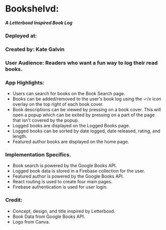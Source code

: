 # Bookshelvd: 

**_A Letterboxd Inspired Book Log_**

### Deployed at:

### Created by: Kate Galvin

### User Audience: Readers who want a fun way to log their read books.

### App Highlights:

- Users can search for books on the Book Search page.
- Books can be added/removed to the user's book log using the ✓/x icon overlay on the top right of each book cover.
- Book descriptions can be viewed by pressing on a book cover. This will open a popup which can be exited by pressing on a part of the page that isn't covered by the popup.
- Logged books are displayed on the Logged Books page.
- Logged books can be sorted by date logged, date released, rating, and length.
- Featured author books are displayed on the home page.

### Implementation Specifics.

- Book search is powered by the Google Books API.
- Logged book data is stored in a Firebase collection for the user.
- Featured author is powered by the Google Books API.
- React routing is used to create four main pages.
- Firebase authentication is used for user login.

### Credit:

- Concept, design, and title inspired by Letterboxd.
- Book Data from Google Books API.
- Logo from Canva.
